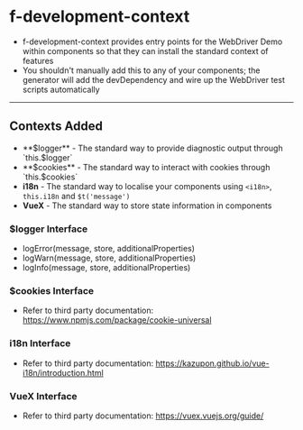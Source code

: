 # f-development-context
- f-development-context provides entry points for the WebDriver Demo within components so that they can install the standard context of features
- You shouldn't manually add this to any of your components; the generator will add the devDependency and wire up the WebDriver test scripts automatically

<hr>

## Contexts Added
- **$logger** - The standard way to provide diagnostic output through `this.$logger`
- **$cookies** - The standard way to interact with cookies through `this.$cookies`
- **i18n** - The standard way to localise your components using `<i18n>`, `this.i18n` and `$t('message')`
- **VueX** - The standard way to store state information in components

### $logger Interface
- logError(message, store, additionalProperties)
- logWarn(message, store, additionalProperties)
- logInfo(message, store, additionalProperties)

### $cookies Interface
- Refer to third party documentation: https://www.npmjs.com/package/cookie-universal

### i18n Interface
- Refer to third party documentation: https://kazupon.github.io/vue-i18n/introduction.html

### VueX Interface
- Refer to third party documentation: https://vuex.vuejs.org/guide/
